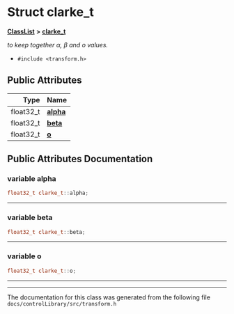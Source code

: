 

# Struct clarke\_t



[**ClassList**](annotated.md) **>** [**clarke\_t**](structclarke__t.md)



_to keep together α, β and o values._ 

* `#include <transform.h>`





















## Public Attributes

| Type | Name |
| ---: | :--- |
|  float32\_t | [**alpha**](#variable-alpha)  <br> |
|  float32\_t | [**beta**](#variable-beta)  <br> |
|  float32\_t | [**o**](#variable-o)  <br> |












































## Public Attributes Documentation




### variable alpha 

```C++
float32_t clarke_t::alpha;
```




<hr>



### variable beta 

```C++
float32_t clarke_t::beta;
```




<hr>



### variable o 

```C++
float32_t clarke_t::o;
```




<hr>

------------------------------
The documentation for this class was generated from the following file `docs/controlLibrary/src/transform.h`

